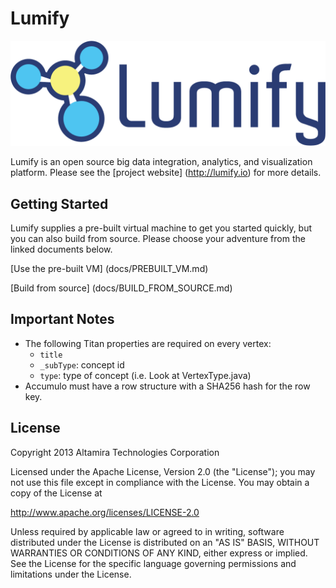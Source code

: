 # Lumify

![ScreenShot](web/src/main/webapp/img/lumify-logo.png?raw=true)

Lumify is an open source big data integration, analytics, and visualization platform. Please see the [project website] (http://lumify.io) for more details.

## Getting Started

Lumify supplies a pre-built virtual machine to get you started quickly, but you can also build from source. Please choose your adventure from the linked documents below.

[Use the pre-built VM] (docs/PREBUILT_VM.md)

[Build from source] (docs/BUILD_FROM_SOURCE.md)

## Important Notes

* The following Titan properties are required on every vertex:
    * ```title```
    * ```_subType```: concept id
    * ```type```: type of concept (i.e. Look at VertexType.java)
* Accumulo must have a row structure with a SHA256 hash for the row key.

## License

Copyright 2013 Altamira Technologies Corporation

Licensed under the Apache License, Version 2.0 (the "License");
you may not use this file except in compliance with the License.
You may obtain a copy of the License at

   http://www.apache.org/licenses/LICENSE-2.0

Unless required by applicable law or agreed to in writing, software
distributed under the License is distributed on an "AS IS" BASIS,
WITHOUT WARRANTIES OR CONDITIONS OF ANY KIND, either express or implied.
See the License for the specific language governing permissions and
limitations under the License.

